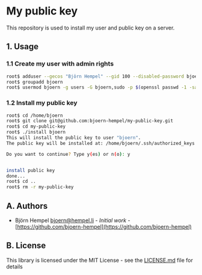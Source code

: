 # My public key

This repository is used to install my user and public key on a server.

## 1. Usage

### 1.1 Create my user with admin rights

```bash
root$ adduser --gecos "Björn Hempel" --gid 100 --disabled-password bjoern
root$ groupadd bjoern
root$ usermod bjoern -g users -G bjoern,sudo -p $(openssl passwd -1 -salt shaker "$password")
```

### 1.2 Install my public key

```bash
root$ cd /home/bjoern
root$ git clone git@github.com:bjoern-hempel/my-public-key.git
root$ cd my-public-key
root$ ./install bjoern
This will install the public key to user "bjoern".
The public key will be installed at: /home/bjoern/.ssh/authorized_keys

Do you want to continue? Type y(es) or n(o): y


install public key
done...
root$ cd ..
root$ rm -r my-public-key
```

## A. Authors

* Björn Hempel <bjoern@hempel.li> - _Initial work_ - [https://github.com/bjoern-hempel](https://github.com/bjoern-hempel)

## B. License

This library is licensed under the MIT License - see the [LICENSE.md](/LICENSE.md) file for details
